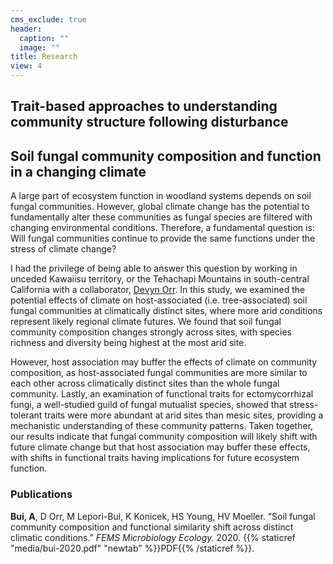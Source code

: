 ```yaml
---
cms_exclude: true
header:
  caption: ""
  image: ""
title: Research
view: 4
---
```


## Trait-based approaches to understanding community structure following disturbance

## Soil fungal community composition and function in a changing climate

A large part of ecosystem function in woodland systems depends on soil fungal communities. However, global climate change has the potential to fundamentally alter these communities as fungal species are filtered with changing environmental conditions. Therefore, a fundamental question is: Will fungal communities continue to provide the same functions under the stress of climate change?  

I had the privilege of being able to answer this question by working in unceded Kawaiisu territory, or the Tehachapi Mountains in south-central California with a collaborator, [Devyn Orr](https://devynorr.weebly.com/). In this study, we examined the potential effects of climate on host-associated (i.e. tree-associated) soil fungal communities at climatically distinct sites, where more arid conditions represent likely regional climate futures. We found that soil fungal community composition changes strongly across sites, with species richness and diversity being highest at the most arid site.

However, host association may buffer the effects of climate on community composition, as host-associated fungal communities are more similar to each other across climatically distinct sites than the whole fungal community. Lastly, an examination of functional traits for ectomycorrhizal fungi, a well-studied guild of fungal mutualist species, showed that stress-tolerant traits were more abundant at arid sites than mesic sites, providing a mechanistic understanding of these community patterns. Taken together, our results indicate that fungal community composition will likely shift with future climate change but that host association may buffer these effects, with shifts in functional traits having implications for future ecosystem function.

### Publications

**Bui, A**, D Orr, M Lepori-Bui, K Konicek, HS Young, HV Moeller. “Soil fungal community composition and functional similarity shift across distinct climatic conditions.” _FEMS Microbiology Ecology._ 2020. {{% staticref "media/bui-2020.pdf" "newtab" %}}PDF{{% /staticref %}}.  

